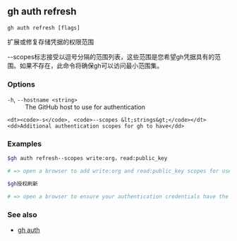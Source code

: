 

## gh auth refresh

```
gh auth refresh [flags]
```

扩展或修复存储凭据的权限范围

\--scopes标志接受以逗号分隔的范围列表，这些范围是您希望gh凭据具有的范围。如果不存在，此命令将确保gh可以访问最小范围集。

### Options

<dl class="flags">
	<dt><code>-h</code>, <code>--hostname &lt;string&gt;</code></dt>
	<dd>The GitHub host to use for authentication</dd>

```
<dt><code>-s</code>, <code>--scopes &lt;strings&gt;</code></dt>
<dd>Additional authentication scopes for gh to have</dd>
```

</dl>

### Examples

```bash
$gh auth refresh--scopes write:org，read:public_key

# => open a browser to add write:org and read:public_key scopes for use with gh api

$gh授权刷新

# => open a browser to ensure your authentication credentials have the correct minimum scopes


```


### See also

-   [gh auth](./gh_auth)
